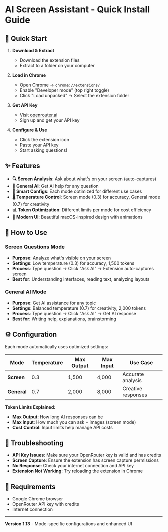 # AI Screen Assistant - Quick Install Guide

## 🚀 Quick Start

1. **Download & Extract**
   - Download the extension files
   - Extract to a folder on your computer

2. **Load in Chrome**
   - Open Chrome → `chrome://extensions/`
   - Enable "Developer mode" (top right toggle)
   - Click "Load unpacked" → Select the extension folder

3. **Get API Key**
   - Visit [openrouter.ai](https://openrouter.ai)
   - Sign up and get your API key

4. **Configure & Use**
   - Click the extension icon
   - Paste your API key
   - Start asking questions!

## ✨ Features

- **🔍 Screen Analysis**: Ask about what's on your screen (auto-captures)
- **🤖 General AI**: Get AI help for any question
- **🎯 Smart Configs**: Each mode optimized for different use cases
- **🌡️ Temperature Control**: Screen mode (0.3) for accuracy, General mode (0.7) for creativity
- **📊 Token Optimization**: Different limits per mode for cost efficiency
- **🎨 Modern UI**: Beautiful macOS-inspired design with animations

## 📖 How to Use

### Screen Questions Mode
- **Purpose**: Analyze what's visible on your screen
- **Settings**: Low temperature (0.3) for accuracy, 1,500 tokens
- **Process**: Type question → Click "Ask AI" → Extension auto-captures screen
- **Best for**: Understanding interfaces, reading text, analyzing layouts

### General AI Mode
- **Purpose**: Get AI assistance for any topic
- **Settings**: Balanced temperature (0.7) for creativity, 2,000 tokens
- **Process**: Type question → Click "Ask AI" → Get AI response
- **Best for**: Writing help, explanations, brainstorming

## ⚙️ Configuration

Each mode automatically uses optimized settings:

| Mode | Temperature | Max Output | Max Input | Use Case |
|------|-------------|------------|-----------|----------|
| **Screen** | 0.3 | 1,500 | 4,000 | Accurate analysis |
| **General** | 0.7 | 2,000 | 8,000 | Creative responses |

**Token Limits Explained:**
- **Max Output**: How long AI responses can be
- **Max Input**: How much you can ask + images (screen mode)
- **Cost Control**: Input limits help manage API costs

## 🔧 Troubleshooting

- **API Key Issues**: Make sure your OpenRouter key is valid and has credits
- **Screen Capture**: Ensure the extension has screen capture permissions
- **No Response**: Check your internet connection and API key
- **Extension Not Working**: Try reloading the extension in Chrome

## 📱 Requirements

- Google Chrome browser
- OpenRouter API key with credits
- Internet connection

---

**Version 1.13** - Mode-specific configurations and enhanced UI
